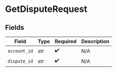 # GetDisputeRequest


## Fields

| Field              | Type               | Required           | Description        |
| ------------------ | ------------------ | ------------------ | ------------------ |
| `account_id`       | *str*              | :heavy_check_mark: | N/A                |
| `dispute_id`       | *str*              | :heavy_check_mark: | N/A                |